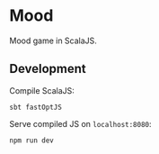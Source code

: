 # Mood
Mood game in ScalaJS.


## Development

Compile ScalaJS:
```
sbt fastOptJS
```

Serve compiled JS on `localhost:8080`:
```
npm run dev
```
